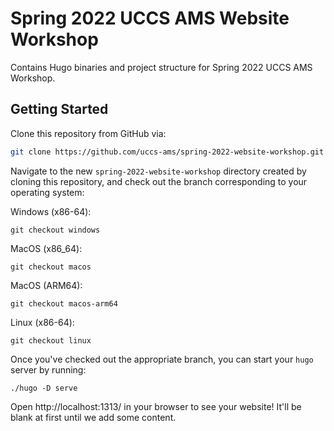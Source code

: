 # Spring 2022 UCCS AMS Website Workshop
Contains Hugo binaries and project structure for Spring 2022 UCCS AMS Workshop.

## Getting Started
Clone this repository from GitHub via:

```bash
git clone https://github.com/uccs-ams/spring-2022-website-workshop.git
```

Navigate to the new `spring-2022-website-workshop` directory created by cloning
this repository, and check out the branch corresponding to your operating system:

Windows (x86-64):
```
git checkout windows
```

MacOS (x86_64):
```
git checkout macos
```

MacOS (ARM64):
```
git checkout macos-arm64
```

Linux (x86-64):
```
git checkout linux
```

Once you've checked out the appropriate branch, you can start your `hugo` server
by running:

```
./hugo -D serve
```

Open http://localhost:1313/ in your browser to see your website! It'll be blank
at first until we add some content.

